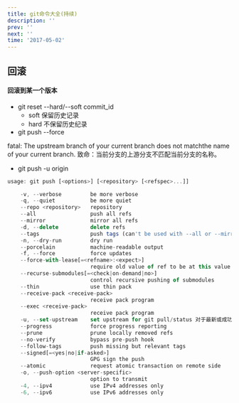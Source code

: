 ```yaml
---
title: git命令大全(持续)
description: ''
prev: ''
next: ''
time: '2017-05-02'
---
```


## 回滚

#### 回滚到某一个版本

+ git reset --hard/--soft commit_id
    - soft 保留历史记录
    - hard 不保留历史纪录
+ git push <branch> --force

fatal: The upstream branch of your current branch does not matchthe name of your current branch.
致命：当前分支的上游分支不匹配当前分支的名称。

+ git push -u origin <branch>


``` js
usage: git push [<options>] [<repository> [<refspec>...]]

    -v, --verbose         be more verbose
    -q, --quiet           be more quiet
    --repo <repository>   repository
    --all                 push all refs
    --mirror              mirror all refs
    -d, --delete          delete refs
    --tags                push tags (can't be used with --all or --mirror)
    -n, --dry-run         dry run
    --porcelain           machine-readable output
    -f, --force           force updates
    --force-with-lease[=<refname>:<expect>]
                          require old value of ref to be at this value
    --recurse-submodules[=<check|on-demand|no>]
                          control recursive pushing of submodules
    --thin                use thin pack
    --receive-pack <receive-pack>
                          receive pack program
    --exec <receive-pack>
                          receive pack program
    -u, --set-upstream    set upstream for git pull/status 对于最新或成功推送的每个分支，添加上游（跟踪）引用
    --progress            force progress reporting
    --prune               prune locally removed refs
    --no-verify           bypass pre-push hook
    --follow-tags         push missing but relevant tags
    --signed[=<yes|no|if-asked>]
                          GPG sign the push
    --atomic              request atomic transaction on remote side
    -o, --push-option <server-specific>
                          option to transmit
    -4, --ipv4            use IPv4 addresses only
    -6, --ipv6            use IPv6 addresses only
```